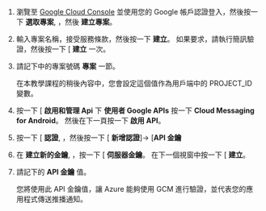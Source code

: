 1. 瀏覽至 [Google Cloud Console](https://console.developers.google.com/project) 並使用您的 Google 帳戶認證登入，然後按一下 **選取專案**, ，然後 **建立專案**。

2. 輸入專案名稱，接受服務條款，然後按一下 **建立**。 如果要求，請執行簡訊驗證，然後按一下 [ **建立** 一次。

3. 請記下中的專案號碼 **專案** 一節。 

    在本教學課程的稍後內容中，您會設定這個值作為用戶端中的 PROJECT_ID 變數。

4. 按一下 [ **啟用和管理 Api** 下 **使用者 Google APIs** 按一下 **Cloud Messaging for Android**。 然後在下一頁按一下 **啟用 API**。 

5. 按一下 [ **認證**, ，然後按一下 [ **新增認證**]-> [**API 金鑰** 

6. 在 **建立新的金鑰**, ，按一下 [ **伺服器金鑰**。 在下一個視窗中按一下 [ **建立**。

7. 請記下的 **API 金鑰** 值。

    您將使用此 API 金鑰值，讓 Azure 能夠使用 GCM 進行驗證，並代表您的應用程式傳送推播通知。




